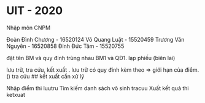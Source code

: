# UIT - 2020
Nhập môn CNPM

Đoàn Đình Chương - 16520124
Võ Quang Luật - 15520459
Trương Văn Nguyên - 16520858
Đinh Đức Tâm - 15520755

đặt tên BM và quy đinh trùng nhau
BM1 và QĐ1. 
lạp phiếu (biên lai)

lưu trữ, tra cứu, kết xuất .
lưu trữ  có quy đinh kèm theo => 
giới hạn của điểm. ()
tra cứu ## kết xuất cần xử lý

Nhập điểm thi luutru 
Tìm kiếm danh sách võ sinh tracuu
Xuất kết quả thi ketxuat
